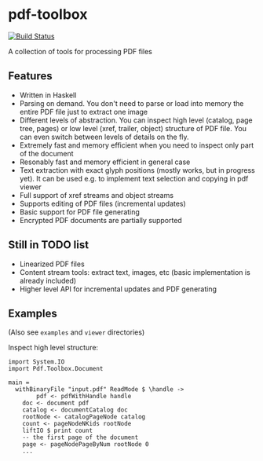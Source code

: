 pdf-toolbox
===========

[![Build Status](https://travis-ci.org/Yuras/pdf-toolbox.svg?branch=master)](https://travis-ci.org/Yuras/pdf-toolbox)

A collection of tools for processing PDF files

Features
--------

 * Written in Haskell
 * Parsing on demand. You don't need to parse or load into memory
the entire PDF file just to extract one image
 * Different levels of abstraction. You can inspect high level (catalog, page tree, pages)
or low level (xref, trailer, object) structure of PDF file.
You can even switch between levels of details on the fly.
 * Extremely fast and memory efficient when you need to inspect only part of the document
 * Resonably fast and memory efficient in general case
 * Text extraction with exact glyph positions (mostly works, but in progress yet).
It can be used e.g. to implement text selection and copying in pdf viewer
 * Full support of xref streams and object streams
 * Supports editing of PDF files (incremental updates)
 * Basic support for PDF file generating
 * Encrypted PDF documents are partially supported

Still in TODO list
------------------

 * Linearized PDF files
 * Content stream tools: extract text, images, etc (basic implementation is already included)
 * Higher level API for incremental updates and PDF generating

Examples
--------

(Also see `examples` and `viewer` directories)

Inspect high level structure:

	import System.IO
	import Pdf.Toolbox.Document

	main =
	  withBinaryFile "input.pdf" ReadMode $ \handle ->
            pdf <- pdfWithHandle handle
	    doc <- document pdf
	    catalog <- documentCatalog doc
	    rootNode <- catalogPageNode catalog
	    count <- pageNodeNKids rootNode
	    liftIO $ print count
	    -- the first page of the document
	    page <- pageNodePageByNum rootNode 0
	    ...
